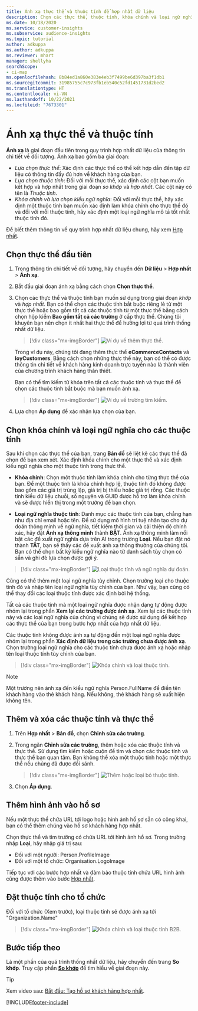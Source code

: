 ```yaml
---
title: Ánh xạ thực thể và thuộc tính để hợp nhất dữ liệu
description: Chọn các thực thể, thuộc tính, khóa chính và loại ngữ nghĩa để ánh xạ dữ liệu vào hồ sơ khách hàng hợp nhất.
ms.date: 10/18/2020
ms.service: customer-insights
ms.subservice: audience-insights
ms.topic: tutorial
author: adkuppa
ms.author: adkuppa
ms.reviewer: mhart
manager: shellyha
searchScope:
- ci-map
ms.openlocfilehash: 8b84ed1a860e383e4eb3f7499be6d397ba3f1db1
ms.sourcegitcommit: 31985755c7c973fb1eb540c52fd1451731d2bed2
ms.translationtype: HT
ms.contentlocale: vi-VN
ms.lasthandoff: 10/22/2021
ms.locfileid: "7673301"
---
```

# <a name="map-entities-and-attributes"></a>Ánh xạ thực thể và thuộc tính

**Ánh xạ** là giai đoạn đầu tiên trong quy trình hợp nhất dữ liệu của thông tin chi tiết về đối tượng. Ánh xạ bao gồm ba giai đoạn:

- *Lựa chọn thực thể*: Xác định các thực thể có thể kết hợp dẫn đến tập dữ liệu có thông tin đầy đủ hơn về khách hàng của bạn.
- *Lựa chọn thuộc tính*: Đối với mỗi thực thể, xác định các cột bạn muốn kết hợp và hợp nhất trong giai đoạn *so khớp* và *hợp nhất*. Các cột này có tên là *Thuộc tính*.
- *Khóa chính và lựa chọn kiểu ngữ nghĩa*: Đối với mỗi thực thể, hãy xác định một thuộc tính bạn muốn xác định làm khóa chính cho thực thể đó và đối với mỗi thuộc tính, hãy xác định một loại ngữ nghĩa mô tả tốt nhất thuộc tính đó.

Để biết thêm thông tin về quy trình hợp nhất dữ liệu chung, hãy xem [Hợp nhất](data-unification.md).

## <a name="select-the-first-entities"></a>Chọn thực thể đầu tiên

1. Trong thông tin chi tiết về đối tượng, hãy chuyển đến **Dữ liệu** > **Hợp nhất** > **Ánh xạ**.

2. Bắt đầu giai đoạn ánh xạ bằng cách chọn **Chọn thực thể**.

3. Chọn các thực thể và thuộc tính bạn muốn sử dụng trong giai đoạn *khớp* và *hợp nhất*. Bạn có thể chọn các thuộc tính bắt buộc riêng lẻ từ một thực thể hoặc bao gồm tất cả các thuộc tính từ một thực thể bằng cách chọn hộp kiểm **Bao gồm tất cả các trường** ở cấp thực thể. Chúng tôi khuyên bạn nên chọn ít nhất hai thực thể để hưởng lợi từ quá trình thống nhất dữ liệu.

   > [!div class="mx-imgBorder"]
   > ![Ví dụ về thêm thực thể.](media/data-manager-configure-map-add-entities-example.png "Ví dụ về thêm thực thể")

   Trong ví dụ này, chúng tôi đang thêm thực thể **eCommerceContacts** và **loyCustomers**. Bằng cách chọn những thực thể này, bạn có thể có được thông tin chi tiết về khách hàng kinh doanh trực tuyến nào là thành viên của chương trình khách hàng thân thiết.
   
   Bạn có thể tìm kiếm từ khóa trên tất cả các thuộc tính và thực thể để chọn các thuộc tính bắt buộc mà bạn muốn ánh xạ.
   
     > [!div class="mx-imgBorder"]
   > ![Ví dụ về trường tìm kiếm.](media/data-manager-configure-map-search-fields-example.png "Ví dụ về trường tìm kiếm")

4. Lựa chọn **Áp dụng** để xác nhận lựa chọn của bạn.

## <a name="select-primary-key-and-semantic-type-for-attributes"></a>Chọn khóa chính và loại ngữ nghĩa cho các thuộc tính

Sau khi chọn các thực thể của bạn, trang **Bản đồ** sẽ liệt kê các thực thể đã chọn để bạn xem xét. Xác định khóa chính cho một thực thể và xác định kiểu ngữ nghĩa cho một thuộc tính trong thực thể.

- **Khóa chính**: Chọn một thuộc tính làm khóa chính cho từng thực thể của bạn. Để một thuộc tính là khóa chính hợp lệ, thuộc tính đó không được bao gồm các giá trị trùng lặp, giá trị bị thiếu hoặc giá trị rỗng. Các thuộc tính kiểu dữ liệu chuỗi, số nguyên và GUID được hỗ trợ làm khóa chính và sẽ được hiển thị trong một trường để bạn chọn.

- **Loại ngữ nghĩa thuộc tính**: Danh mục các thuộc tính của bạn, chẳng hạn như địa chỉ email hoặc tên. Để sử dụng mô hình trí tuệ nhân tạo cho dự đoán thông minh về ngữ nghĩa, tiết kiệm thời gian và cải thiện độ chính xác, hãy đặt **Ánh xạ thông minh** thành **BẬT**. Ánh xạ thông minh làm nổi bật các đề xuất ngữ nghĩa dựa trên AI trong trường **Loại**. Nếu bạn đặt nó thành **TẮT**, bạn sẽ thấy các đề xuất ánh xạ thông thường của chúng tôi. Bạn có thể chọn bất kỳ kiểu ngữ nghĩa nào từ danh sách tùy chọn có sẵn và ghi đè lựa chọn được gợi ý.

> [!div class="mx-imgBorder"]
> ![Loại thuộc tính và ngữ nghĩa dự đoán.](media/data-manager-configure-map-add-attributes-semantic-prediction.png "Loại thuộc tính và ngữ nghĩa dự đoán")

Cũng có thể thêm một loại ngữ nghĩa tùy chỉnh. Chọn trường loại cho thuộc tính đó và nhập tên loại ngữ nghĩa tùy chỉnh của bạn. Như vậy, bạn cũng có thể thay đổi các loại thuộc tính được xác định bởi hệ thống.

Tất cả các thuộc tính mà một loại ngữ nghĩa được nhận dạng tự động được nhóm lại trong phần **Xem lại các trường được ánh xạ**. Xem lại các thuộc tính này và các loại ngữ nghĩa của chúng vì chúng sẽ được sử dụng để kết hợp các thực thể của bạn trong bước hợp nhất của hợp nhất dữ liệu.

Các thuộc tính không được ánh xạ tự động đến một loại ngữ nghĩa được nhóm lại trong phần **Xác định dữ liệu trong các trường chưa được ánh xạ**. Chọn trường loại ngữ nghĩa cho các thuộc tính chưa được ánh xạ hoặc nhập tên loại thuộc tính tùy chỉnh của bạn.

> [!div class="mx-imgBorder"]
> ![Khóa chính và loại thuộc tính.](media/data-manager-configure-map-add-attributes.png "Khóa chính và loại thuộc tính")

> [!NOTE]
> Một trường nên ánh xạ đến kiểu ngữ nghĩa Person.FullName để điền tên khách hàng vào thẻ khách hàng. Nếu không, thẻ khách hàng sẽ xuất hiện không tên. 

## <a name="add-and-remove-attributes-and-entities"></a>Thêm và xóa các thuộc tính và thực thể

1. Trên **Hợp nhất** > **Bản đồ**, chọn **Chỉnh sửa các trường**.

2. Trong ngăn **Chỉnh sửa các trường**, thêm hoặc xóa các thuộc tính và thực thể. Sử dụng tìm kiếm hoặc cuộn để tìm và chọn các thuộc tính và thực thể bạn quan tâm. Bạn không thể xóa một thuộc tính hoặc một thực thể nếu chúng đã được đối sánh.

   > [!div class="mx-imgBorder"]
   > ![Thêm hoặc loại bỏ thuộc tính.](media/configure-data-map-edit.png "Thêm hoặc loại bỏ thuộc tính")

3. Chọn **Áp dụng**.

## <a name="add-images-to-profiles"></a>Thêm hình ảnh vào hồ sơ

Nếu một thực thể chứa URL tới logo hoặc hình ảnh hồ sơ sẵn có công khai, bạn có thể thêm chúng vào hồ sơ khách hàng hợp nhất.

Chọn thực thể và tìm trường có chứa URL tới hình ảnh hồ sơ. Trong trường nhập **Loại**, hãy nhập giá trị sau: 
- Đối với một người: Person.ProfileImage
- Đối với một tổ chức: Organisation.LogoImage

Tiếp tục với các bước hợp nhất và đảm bảo thuộc tính chứa URL hình ảnh cũng được thêm vào bước [Hợp nhất](merge-entities.md).

## <a name="set-attributes-for-organizations"></a>Đặt thuộc tính cho tổ chức

Đối với tổ chức (Xem trước), loại thuộc tính sẽ được ánh xạ tới "Organization.Name"
> [!div class="mx-imgBorder"]
> ![Khóa chính và loại thuộc tính B2B.](media/configure-data-map-edit-b2b.png "Khóa chính và loại thuộc tính B2B")

## <a name="next-step"></a>Bước tiếp theo

Là một phần của quá trình thống nhất dữ liệu, hãy chuyển đến trang **So khớp**. Truy cập phần [**So khớp**](match-entities.md) để tìm hiểu về giai đoạn này.

> [!TIP]
> Xem video sau: [Bắt đầu: Tạo hồ sơ khách hàng hợp nhất](https://youtu.be/oBfGEhucAxs).


[!INCLUDE[footer-include](../includes/footer-banner.md)]